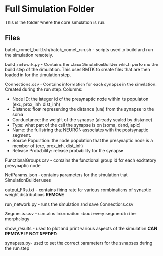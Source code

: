 # Full Simulation Folder

This is the folder where the core simulation is run.

## Files

batch_comet_build.sh/batch_comet_run.sh - scripts used to build and run the simulation remotely.

build_network.py - Contains the class SimulationBuilder which performs the build step of the simulation. This uses BMTK to create files that are then loaded in for the simulation step.

Connections.csv - Contains information for each synapse in the simulation. Created during the run step. Columns:
- Node ID: the integer id of the presynaptic node within its population (exc, prox_inh, dist_inh)
- Distance: float representing the distance (um) from the synapse to the soma
- Conductance: the weight of the synapse (already scaled by distance)
- Type: what part of the cell the synapse is on (soma, dend, apic)
- Name: the full string that NEURON associates with the postsynaptic segment. 
- Source Population: the node population that the presynaptic node is a member of (exc, prox_inh, dist_inh)
- Release Probability: release probability for the synapse

FunctionalGroups.csv - contains the functional group id for each excitatory presynaptic node

NetParams.json - contains parameters for the simulation that SimulationBuilder uses

output_FRs.txt - contains firing rate for various combinations of synaptic weight distributions **REMOVE**

run_network.py - runs the simulation and save Connections.csv

Segments.csv - contains information about every segment in the morphology

show_results - used to plot and print various aspects of the simulation **CAN REMOVE IF NOT NEEDED**

synapses.py- used to set the correct parameters for the synapses during the run step